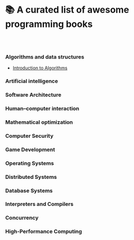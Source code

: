 # 📚 A curated list of awesome programming books
<br>
<br>
<h3>Algorithms and data structures</h3>

- [Introduction to Algorithms](https://en.wikipedia.org/wiki/Introduction_to_Algorithms)

<h3>Artificial intelligence</h3>
<h3>Software Architecture</h3>
<h3>Human–computer interaction</h3>
<h3>Mathematical optimization</h3>
<h3>Computer Security</h3>
<h3>Game Development</h3>
<h3>Operating Systems</h3>
<h3>Distributed Systems</h3>
<h3>Database Systems</h3>
<h3>Interpreters and Compilers</h3>
<h3>Concurrency</h3>
<h3>High-Performance Computing</h3>
